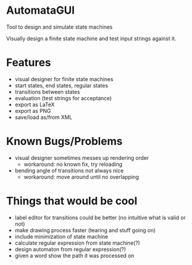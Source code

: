 # AutomataGUI
Tool to design and simulate state machines

Visually design a finite state machine and test input strings against it.

# Features
* visual designer for finite state machines
* start states, end states, regular states
* transitions between states
* evaluation (test strings for acceptance)
* export as LaTeX
* export as PNG
* save/load as/from XML

# Known Bugs/Problems
* visual designer sometimes messes up rendering order
  * workaround: no known fix, try reloading
* bending angle of transitions not always nice
  * workaround: move around until no overlapping

# Things that would be cool
* label editor for transitions could be better (no intuitive what is valid or not)
* make drawing process faster (tearing and stuff going on)
* include minimization of state machine
* calculate regular expression from state machine(?)
* design automaton from regular expression(?)
* given a word show the path it was processed on
